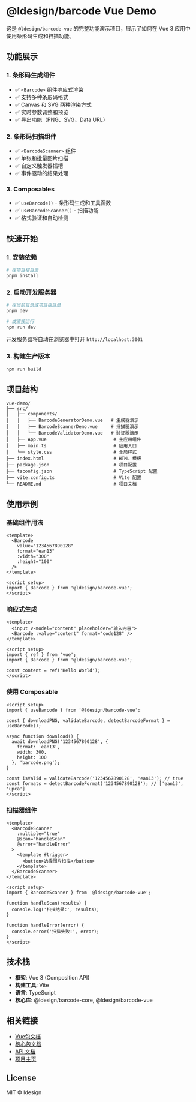 # @ldesign/barcode Vue Demo

这是 `@ldesign/barcode-vue` 的完整功能演示项目，展示了如何在 Vue 3 应用中使用条形码生成和扫描功能。

## 功能展示

### 1. 条形码生成组件
- ✅ `<Barcode>` 组件响应式渲染
- ✅ 支持多种条形码格式
- ✅ Canvas 和 SVG 两种渲染方式
- ✅ 实时参数调整和预览
- ✅ 导出功能（PNG、SVG、Data URL）

### 2. 条形码扫描组件
- ✅ `<BarcodeScanner>` 组件
- ✅ 单张和批量图片扫描
- ✅ 自定义触发器插槽
- ✅ 事件驱动的结果处理

### 3. Composables
- ✅ `useBarcode()` - 条形码生成和工具函数
- ✅ `useBarcodeScanner()` - 扫描功能
- ✅ 格式验证和自动检测

## 快速开始

### 1. 安装依赖

```bash
# 在项目根目录
pnpm install
```

### 2. 启动开发服务器

```bash
# 在当前目录或项目根目录
pnpm dev

# 或直接运行
npm run dev
```

开发服务器将自动在浏览器中打开 `http://localhost:3001`

### 3. 构建生产版本

```bash
npm run build
```

## 项目结构

```
vue-demo/
├── src/
│   ├── components/
│   │   ├── BarcodeGeneratorDemo.vue   # 生成器演示
│   │   ├── BarcodeScannerDemo.vue     # 扫描器演示
│   │   └── BarcodeValidatorDemo.vue   # 验证器演示
│   ├── App.vue                         # 主应用组件
│   ├── main.ts                         # 应用入口
│   └── style.css                       # 全局样式
├── index.html                          # HTML 模板
├── package.json                        # 项目配置
├── tsconfig.json                       # TypeScript 配置
├── vite.config.ts                      # Vite 配置
└── README.md                           # 项目文档
```

## 使用示例

### 基础组件用法

```vue
<template>
  <Barcode
    value="1234567890128"
    format="ean13"
    :width="300"
    :height="100"
  />
</template>

<script setup>
import { Barcode } from '@ldesign/barcode-vue';
</script>
```

### 响应式生成

```vue
<template>
  <input v-model="content" placeholder="输入内容">
  <Barcode :value="content" format="code128" />
</template>

<script setup>
import { ref } from 'vue';
import { Barcode } from '@ldesign/barcode-vue';

const content = ref('Hello World');
</script>
```

### 使用 Composable

```vue
<script setup>
import { useBarcode } from '@ldesign/barcode-vue';

const { downloadPNG, validateBarcode, detectBarcodeFormat } = useBarcode();

async function download() {
  await downloadPNG('1234567890128', {
    format: 'ean13',
    width: 300,
    height: 100
  }, 'barcode.png');
}

const isValid = validateBarcode('1234567890128', 'ean13'); // true
const formats = detectBarcodeFormat('1234567890128'); // ['ean13', 'upca']
</script>
```

### 扫描器组件

```vue
<template>
  <BarcodeScanner
    :multiple="true"
    @scan="handleScan"
    @error="handleError"
  >
    <template #trigger>
      <button>选择图片扫描</button>
    </template>
  </BarcodeScanner>
</template>

<script setup>
import { BarcodeScanner } from '@ldesign/barcode-vue';

function handleScan(results) {
  console.log('扫描结果:', results);
}

function handleError(error) {
  console.error('扫描失败:', error);
}
</script>
```

## 技术栈

- **框架**: Vue 3 (Composition API)
- **构建工具**: Vite
- **语言**: TypeScript
- **核心库**: @ldesign/barcode-core, @ldesign/barcode-vue

## 相关链接

- [Vue包文档](../../packages/vue/README.md)
- [核心包文档](../../packages/core/README.md)
- [API 文档](../../docs/API.md)
- [项目主页](../../README.md)

## License

MIT © ldesign
